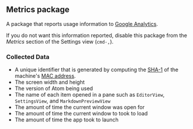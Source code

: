 ## Metrics package

A package that reports usage information to [Google Analytics][GA].

If you do not want this information reported, disable this package from the
_Metrics_ section of the Settings view (`cmd-,`).

### Collected Data

* A unique identifier that is generated by computing the [SHA-1](SHA1) of the
  machine's [MAC address][MAC].
* The screen width and height
* The version of Atom being used
* The name of each item opened in a pane such as `EditorView`, `SettingsView`,
  and `MarkdownPreviewView`
* The amount of time the current window was open for
* The amount of time the current window to took to load
* The amount of time the app took to launch

[GA]: http://www.google.com/analytics
[MAC]: http://en.wikipedia.org/wiki/MAC_address
[SHA1]: http://en.wikipedia.org/wiki/SHA-1
